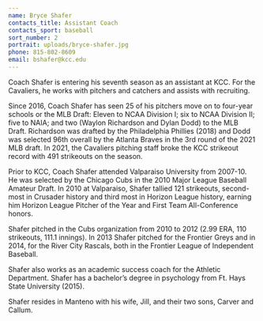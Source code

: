 ```yaml
---
name: Bryce Shafer
contacts_title: Assistant Coach
contacts_sport: baseball
sort_number: 2
portrait: uploads/bryce-shafer.jpg
phone: 815-802-8609
email: bshafer@kcc.edu
---
```


Coach Shafer is entering his seventh season as an assistant at KCC. For the Cavaliers, he works with pitchers and catchers and assists with recruiting.

Since 2016, Coach Shafer has seen 25 of his pitchers move on to four-year schools or the MLB Draft: Eleven to NCAA Division I; six to NCAA Division II; five to NAIA; and two (Waylon Richardson and Dylan Dodd) to the MLB Draft. Richardson was drafted by the Philadelphia Phillies (2018) and Dodd was selected 96th overall by the Atlanta Braves in the 3rd round of the 2021 MLB draft. In 2021, the Cavaliers pitching staff broke the KCC strikeout record with 491 strikeouts on the season.

Prior to KCC, Coach Shafer attended Valparaiso University from 2007-10. He was selected by the Chicago Cubs in the 2010 Major League Baseball Amateur Draft. In 2010 at Valparaiso, Shafer tallied 121 strikeouts, second-most in Crusader history and third m​ost in Horizon League history, earning him Horizon League Pitcher of the Year and First Team All-Conference honors.

Shafer pitched in the Cubs organization from 2010 to 2012 (2.99 ERA, 110 strikeouts, 111.1 innings). In 2013 Shafer pitched for the Frontier Greys and in 2014, for the River City Rascals, both in the Frontier League of Independent Baseball.

Shafer also works as an academic success coach for the Athletic Department. Shafer has a bachelor’s degree in psychology from Ft. Hays State University (2015).

Shafer resides in Manteno with his wife, Jill, and their two sons, Carver and Callum.
